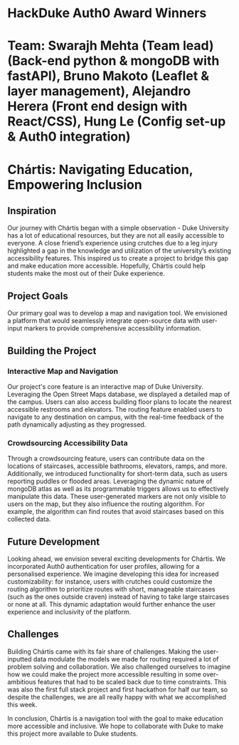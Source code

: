 # HackDuke Auth0 Award Winners
# Team: **Swarajh Mehta (Team lead)** (Back-end python & mongoDB with fastAPI), **Bruno Makoto** (Leaflet & layer management), **Alejandro Herera** (Front end design with React/CSS), **Hung Le** (Config set-up & Auth0 integration)

# Chártis: Navigating Education, Empowering Inclusion

## Inspiration
Our journey with Chártis began with a simple observation - Duke University has a lot of educational resources, but they are not all easily accessible to everyone. A close friend’s experience using crutches due to a leg injury highlighted a gap in the knowledge and utilization of the university’s existing accessibility features. This inspired us to create a project to bridge this gap and make education more accessible. Hopefully, Chártis could help students make the most out of their Duke experience.

## Project Goals
Our primary goal was to develop a map and navigation tool. We envisioned a platform that would seamlessly integrate open-source data with user-input markers to provide comprehensive accessibility information.

##  Building the Project
### Interactive Map and Navigation
Our project's core feature is an interactive map of Duke University. Leveraging the Open Street Maps database, we displayed a detailed map of the campus. Users can also access building floor plans to locate the nearest accessible restrooms and elevators. The routing feature enabled users to navigate to any destination on campus, with the real-time feedback of the path dynamically adjusting as they progressed. 

### Crowdsourcing Accessibility Data
Through a crowdsourcing feature, users can contribute data on the locations of staircases, accessible bathrooms, elevators, ramps, and more. Additionally, we introduced functionality for short-term data, such as users reporting puddles or flooded areas. Leveraging the dynamic nature of mongoDB atlas as well as its programmable triggers allows us to effectively manipulate this data. These user-generated markers are not only visible to users on the map, but they also influence the routing algorithm. For example, the algorithm can find routes that avoid staircases based on this collected data.

## Future Development
Looking ahead, we envision several exciting developments for Chártis. We incorporated Auth0 authentication for user profiles, allowing for a personalised experience. We imagine developing this idea for increased customizability: for instance, users with crutches could customize the routing algorithm to prioritize routes with short, manageable staircases (such as the ones outside craven) instead of having to take large staircases or none at all. This dynamic adaptation would further enhance the user experience and inclusivity of the platform.

## Challenges
Building Chártis came with its fair share of challenges. Making the user-inputted data modulate the models we made for routing required a lot of problem solving and collaboration. We also challenged ourselves to imagine how we could make the project more accessible resulting in some over-ambitious features that had to be scaled back due to time constraints. This was also the first full stack project and first hackathon for half our team, so despite the challenges, we are all really happy with what we accomplished this week.

In conclusion, Chártis is a navigation tool with the goal to make education more accessible and inclusive. We hope to collaborate with Duke to make this project more available to Duke students.
